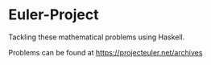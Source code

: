 # Euler-Project
Tackling these mathematical problems using Haskell.

Problems can be found at https://projecteuler.net/archives
